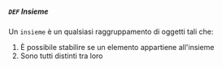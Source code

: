 ##### `DEF` Insieme
Un `insieme` è un qualsiasi raggruppamento di oggetti tali che:
1. È possibile stabilire se un elemento appartiene all'insieme
2. Sono tutti distinti tra loro